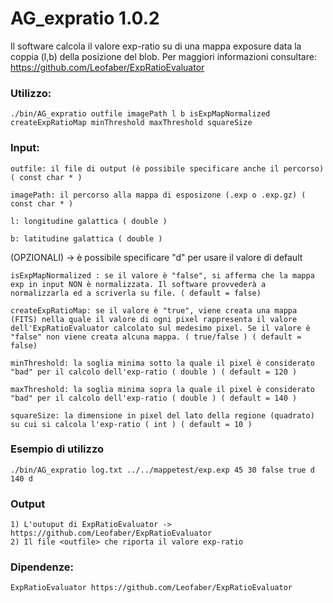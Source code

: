 # AG_expratio 1.0.2

Il software calcola il valore exp-ratio su di una mappa exposure data la coppia (l,b) della posizione del blob.
Per maggiori informazioni consultare: https://github.com/Leofaber/ExpRatioEvaluator

### Utilizzo: 

	./bin/AG_expratio outfile imagePath l b isExpMapNormalized createExpRatioMap minThreshold maxThreshold squareSize

### Input:

	outfile: il file di output (è possibile specificare anche il percorso) ( const char * )
	
	imagePath: il percorso alla mappa di esposizone (.exp o .exp.gz) ( const char * )

	l: longitudine galattica ( double )
	
	b: latitudine galattica ( double )

	
(OPZIONALI) -> è possibile specificare "d" per usare il valore di default

	isExpMapNormalized : se il valore è "false", si afferma che la mappa exp in input NON è normalizzata. Il software provvederà a normalizzarla ed a scriverla su file. ( default = false)

	createExpRatioMap: se il valore è "true", viene creata una mappa (FITS) nella quale il valore di ogni pixel rappresenta il valore dell'ExpRatioEvaluator calcolato sul medesimo pixel. Se il valore è "false" non viene creata alcuna mappa. ( true/false ) ( default = false)

	minThreshold: la soglia minima sotto la quale il pixel è considerato "bad" per il calcolo dell'exp-ratio ( double ) ( default = 120 )
	
	maxThreshold: la soglia minima sopra la quale il pixel è considerato "bad" per il calcolo dell'exp-ratio ( double ) ( default = 140 )

	squareSize: la dimensione in pixel del lato della regione (quadrato) su cui si calcola l'exp-ratio ( int ) ( default = 10 )

### Esempio di utilizzo

	./bin/AG_expratio log.txt ../../mappetest/exp.exp 45 30 false true d 140 d

### Output

	1) L'outuput di ExpRatioEvaluator -> https://github.com/Leofaber/ExpRatioEvaluator
	2) Il file <outfile> che riporta il valore exp-ratio
	
### Dipendenze:

	ExpRatioEvaluator https://github.com/Leofaber/ExpRatioEvaluator
	
